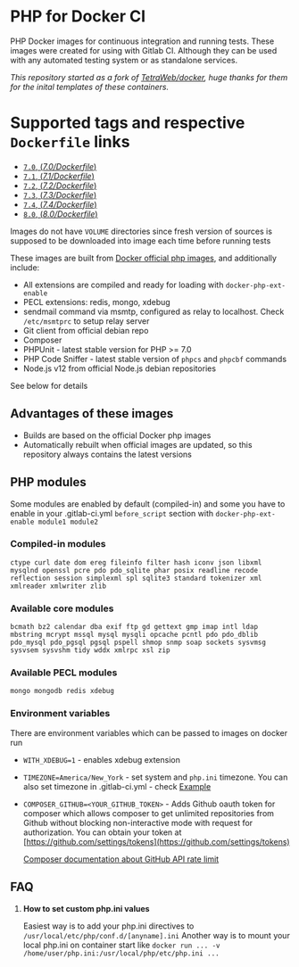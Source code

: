 # PHP for Docker CI

PHP Docker images for continuous integration and running tests. These images were created for using with Gitlab CI.
Although they can be used with any automated testing system or as standalone services.

_This repository started as a fork of [TetraWeb/docker](https://github.com/TetraWeb/docker), huge thanks for them for the inital templates of these containers._

# Supported tags and respective `Dockerfile` links

- [`7.0`, (*7.0/Dockerfile*)](https://github.com/stayallive/php-docker/blob/master/7.0/Dockerfile)
- [`7.1`, (*7.1/Dockerfile*)](https://github.com/stayallive/php-docker/blob/master/7.1/Dockerfile)
- [`7.2`, (*7.2/Dockerfile*)](https://github.com/stayallive/php-docker/blob/master/7.2/Dockerfile)
- [`7.3`, (*7.3/Dockerfile*)](https://github.com/stayallive/php-docker/blob/master/7.3/Dockerfile)
- [`7.4`, (*7.4/Dockerfile*)](https://github.com/stayallive/php-docker/blob/master/7.4/Dockerfile)
- [`8.0`, (*8.0/Dockerfile*)](https://github.com/stayallive/php-docker/blob/master/8.0/Dockerfile)

Images do not have `VOLUME` directories since fresh version of sources is supposed to be downloaded into image each time before running tests

These images are built from [Docker official php images](https://registry.hub.docker.com/_/php/), and additionally include:

- All extensions are compiled and ready for loading with `docker-php-ext-enable`
- PECL extensions: redis, mongo, xdebug
- sendmail command via msmtp, configured as relay to localhost. Check `/etc/msmtprc` to setup relay server
- Git client from official debian repo
- Composer
- PHPUnit - latest stable version for PHP >= 7.0
- PHP Code Sniffer - latest stable version of `phpcs` and `phpcbf` commands
- Node.js v12 from official Node.js debian repositories

See below for details

## Advantages of these images

 - Builds are based on the official Docker php images
 - Automatically rebuilt when official images are updated, so this repository always contains the latest versions

## PHP modules

Some modules are enabled by default (compiled-in) and some you have to enable in your .gitlab-ci.yml `before_script` section with `docker-php-ext-enable module1 module2`

### Compiled-in modules

```
ctype curl date dom ereg fileinfo filter hash iconv json libxml mysqlnd openssl pcre pdo pdo_sqlite phar posix readline recode reflection session simplexml spl sqlite3 standard tokenizer xml xmlreader xmlwriter zlib
```

### Available core modules

```
bcmath bz2 calendar dba exif ftp gd gettext gmp imap intl ldap mbstring mcrypt mssql mysql mysqli opcache pcntl pdo pdo_dblib pdo_mysql pdo_pgsql pgsql pspell shmop snmp soap sockets sysvmsg sysvsem sysvshm tidy wddx xmlrpc xsl zip
```

### Available PECL modules

```
mongo mongodb redis xdebug
```

### Environment variables

There are environment variables which can be passed to images on docker run

- `WITH_XDEBUG=1` - enables xdebug extension
- `TIMEZONE=America/New_York` - set system and `php.ini` timezone. You can also set timezone in .gitlab-ci.yml - check [Example](https://github.com/TetraWeb/docker/blob/master/examples/purephp/.gitlab-ci.yml)
- `COMPOSER_GITHUB=<YOUR_GITHUB_TOKEN>` - Adds Github oauth token for composer which allows composer to get unlimited repositories from Github without blocking non-interactive mode with request for authorization. You can obtain your token at [https://github.com/settings/tokens](https://github.com/settings/tokens)

    [Composer documentation about GitHub API rate limit](https://getcomposer.org/doc/articles/troubleshooting.md#api-rate-limit-and-oauth-tokens)

## FAQ

1. **How to set custom php.ini values**

   Easiest way is to add your php.ini directives to `/usr/local/etc/php/conf.d/[anyname].ini`
   Another way is to mount your local php.ini on container start like `docker run ... -v /home/user/php.ini:/usr/local/php/etc/php.ini ...`

